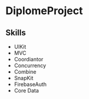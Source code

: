 # DiplomeProject


## Skills
-   UIKit
-   MVC
-   Coordiantor
-   Concurrency
-   Combine
-   SnapKit
-   FirebaseAuth
-   Core Data
